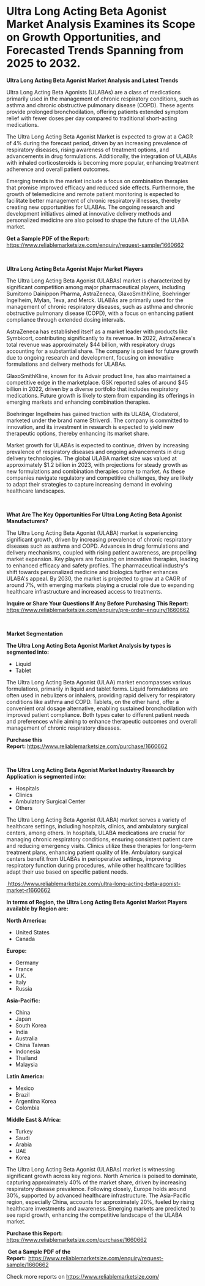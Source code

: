 <p><h1>Ultra Long Acting Beta Agonist Market Analysis Examines its Scope on Growth Opportunities, and Forecasted Trends Spanning from 2025 to 2032.</h1></p><p><strong>Ultra Long Acting Beta Agonist Market Analysis and Latest Trends</strong></p>
<p><p>Ultra Long Acting Beta Agonists (ULABAs) are a class of medications primarily used in the management of chronic respiratory conditions, such as asthma and chronic obstructive pulmonary disease (COPD). These agents provide prolonged bronchodilation, offering patients extended symptom relief with fewer doses per day compared to traditional short-acting medications. </p><p>The Ultra Long Acting Beta Agonist Market is expected to grow at a CAGR of 4% during the forecast period, driven by an increasing prevalence of respiratory diseases, rising awareness of treatment options, and advancements in drug formulations. Additionally, the integration of ULABAs with inhaled corticosteroids is becoming more popular, enhancing treatment adherence and overall patient outcomes. </p><p>Emerging trends in the market include a focus on combination therapies that promise improved efficacy and reduced side effects. Furthermore, the growth of telemedicine and remote patient monitoring is expected to facilitate better management of chronic respiratory illnesses, thereby creating new opportunities for ULABAs. The ongoing research and development initiatives aimed at innovative delivery methods and personalized medicine are also poised to shape the future of the ULABA market.</p></p>
<p><strong>Get a Sample PDF of the Report:&nbsp;</strong> <a href="https://www.reliablemarketsize.com/enquiry/request-sample/1660662?utm_campaign=2941&utm_medium=2&utm_source=Github&utm_content=ia&utm_term=08032025&utm_id=ultra-long-acting-beta-agonist">https://www.reliablemarketsize.com/enquiry/request-sample/1660662</a></p>
<p>&nbsp;</p>
<p><strong>Ultra Long Acting Beta Agonist Major Market Players</strong></p>
<p><p>The Ultra Long Acting Beta Agonist (ULABAs) market is characterized by significant competition among major pharmaceutical players, including Sumitomo Dainippon Pharma, AstraZeneca, GlaxoSmithKline, Boehringer Ingelheim, Mylan, Teva, and Merck. ULABAs are primarily used for the management of chronic respiratory diseases, such as asthma and chronic obstructive pulmonary disease (COPD), with a focus on enhancing patient compliance through extended dosing intervals.</p><p>AstraZeneca has established itself as a market leader with products like Symbicort, contributing significantly to its revenue. In 2022, AstraZeneca's total revenue was approximately $44 billion, with respiratory drugs accounting for a substantial share. The company is poised for future growth due to ongoing research and development, focusing on innovative formulations and delivery methods for ULABAs.</p><p>GlaxoSmithKline, known for its Advair product line, has also maintained a competitive edge in the marketplace. GSK reported sales of around $45 billion in 2022, driven by a diverse portfolio that includes respiratory medications. Future growth is likely to stem from expanding its offerings in emerging markets and enhancing combination therapies.</p><p>Boehringer Ingelheim has gained traction with its ULABA, Olodaterol, marketed under the brand name Striverdi. The company is committed to innovation, and its investment in research is expected to yield new therapeutic options, thereby enhancing its market share.</p><p>Market growth for ULABAs is expected to continue, driven by increasing prevalence of respiratory diseases and ongoing advancements in drug delivery technologies. The global ULABA market size was valued at approximately $1.2 billion in 2023, with projections for steady growth as new formulations and combination therapies come to market. As these companies navigate regulatory and competitive challenges, they are likely to adapt their strategies to capture increasing demand in evolving healthcare landscapes.</p></p>
<p>&nbsp;</p>
<p><strong>What Are The Key Opportunities For Ultra Long Acting Beta Agonist Manufacturers?</strong></p>
<p><p>The Ultra Long Acting Beta Agonist (ULABA) market is experiencing significant growth, driven by increasing prevalence of chronic respiratory diseases such as asthma and COPD. Advances in drug formulations and delivery mechanisms, coupled with rising patient awareness, are propelling market expansion. Key players are focusing on innovative therapies, leading to enhanced efficacy and safety profiles. The pharmaceutical industry's shift towards personalized medicine and biologics further enhances ULABA's appeal. By 2030, the market is projected to grow at a CAGR of around 7%, with emerging markets playing a crucial role due to expanding healthcare infrastructure and increased access to treatments.</p></p>
<p><strong>Inquire or Share Your Questions If Any Before Purchasing This Report:</strong> <a href="https://www.reliablemarketsize.com/enquiry/pre-order-enquiry/1660662?utm_campaign=2941&utm_medium=2&utm_source=Github&utm_content=ia&utm_term=08032025&utm_id=ultra-long-acting-beta-agonist">https://www.reliablemarketsize.com/enquiry/pre-order-enquiry/1660662</a></p>
<p>&nbsp;</p>
<p><strong>Market Segmentation</strong></p>
<p><strong>The Ultra Long Acting Beta Agonist Market Analysis by types is segmented into:</strong></p>
<p><ul><li>Liquid</li><li>Tablet</li></ul></p>
<p><p>The Ultra Long Acting Beta Agonist (ULAA) market encompasses various formulations, primarily in liquid and tablet forms. Liquid formulations are often used in nebulizers or inhalers, providing rapid delivery for respiratory conditions like asthma and COPD. Tablets, on the other hand, offer a convenient oral dosage alternative, enabling sustained bronchodilation with improved patient compliance. Both types cater to different patient needs and preferences while aiming to enhance therapeutic outcomes and overall management of chronic respiratory diseases.</p></p>
<p><strong>Purchase this Report:&nbsp;</strong><a href="https://www.reliablemarketsize.com/purchase/1660662?utm_campaign=2941&utm_medium=2&utm_source=Github&utm_content=ia&utm_term=08032025&utm_id=ultra-long-acting-beta-agonist">https://www.reliablemarketsize.com/purchase/1660662</a></p>
<p>&nbsp;</p>
<p><strong>The Ultra Long Acting Beta Agonist Market Industry Research by Application is segmented into:</strong></p>
<p><ul><li>Hospitals</li><li>Clinics</li><li>Ambulatory Surgical Center</li><li>Others</li></ul></p>
<p><p>The Ultra Long Acting Beta Agonist (ULABA) market serves a variety of healthcare settings, including hospitals, clinics, and ambulatory surgical centers, among others. In hospitals, ULABA medications are crucial for managing chronic respiratory conditions, ensuring consistent patient care and reducing emergency visits. Clinics utilize these therapies for long-term treatment plans, enhancing patient quality of life. Ambulatory surgical centers benefit from ULABAs in perioperative settings, improving respiratory function during procedures, while other healthcare facilities adapt their use based on specific patient needs.</p></p>
<p><a href="https://www.reliablemarketsize.com/ultra-long-acting-beta-agonist-market-r1660662?utm_campaign=2941&utm_medium=2&utm_source=Github&utm_content=ia&utm_term=08032025&utm_id=ultra-long-acting-beta-agonist">&nbsp;https://www.reliablemarketsize.com/ultra-long-acting-beta-agonist-market-r1660662</a></p>
<p><strong>In terms of Region, the Ultra Long Acting Beta Agonist Market Players available by Region are:</strong></p>
<p>
    <p> <strong> North America: </strong>
        <ul>
            <li>United States</li>
            <li>Canada</li>
        </ul>
        </p> 
    <p> <strong> Europe: </strong>
        <ul>
            <li>Germany</li>
            <li>France</li>
            <li>U.K.</li>
            <li>Italy</li>
            <li>Russia</li>
        </ul>
        </p> 
    <p> <strong> Asia-Pacific: </strong>
        <ul>
            <li>China</li>
            <li>Japan</li>
            <li>South Korea</li>
            <li>India</li>
            <li>Australia</li>
            <li>China Taiwan</li>
            <li>Indonesia</li>
            <li>Thailand</li>
            <li>Malaysia</li>
        </ul>
        </p> 
    <p> <strong> Latin America: </strong>
        <ul>
            <li>Mexico</li>
            <li>Brazil</li>
            <li>Argentina Korea</li>
            <li>Colombia</li>
        </ul>
        </p> 
    <p> <strong> Middle East & Africa: </strong>
        <ul>
            <li>Turkey</li>
            <li>Saudi</li>
            <li>Arabia</li>
            <li>UAE</li>
            <li>Korea</li>
        </ul>
    </p>
    </p>
<p><p>The Ultra Long Acting Beta Agonist (ULABAs) market is witnessing significant growth across key regions. North America is poised to dominate, capturing approximately 40% of the market share, driven by increasing respiratory disease prevalence. Following closely, Europe holds around 30%, supported by advanced healthcare infrastructure. The Asia-Pacific region, especially China, accounts for approximately 20%, fueled by rising healthcare investments and awareness. Emerging markets are predicted to see rapid growth, enhancing the competitive landscape of the ULABA market.</p></p>
<p><strong>Purchase this Report: </strong><a href="https://www.reliablemarketsize.com/purchase/1660662?utm_campaign=2941&utm_medium=2&utm_source=Github&utm_content=ia&utm_term=08032025&utm_id=ultra-long-acting-beta-agonist">https://www.reliablemarketsize.com/purchase/1660662</a></p>
<p>&nbsp;<strong>Get a Sample PDF of the Report:&nbsp;&nbsp;</strong><a href="https://www.reliablemarketsize.com/enquiry/request-sample/1660662?utm_campaign=2941&utm_medium=2&utm_source=Github&utm_content=ia&utm_term=08032025&utm_id=ultra-long-acting-beta-agonist">https://www.reliablemarketsize.com/enquiry/request-sample/1660662</a></p>
<p><strong></strong></p>
<p>Check more reports on <a href="https://www.reliablemarketsize.com/?utm_campaign=2941&utm_medium=2&utm_source=Github&utm_content=ia&utm_term=08032025&utm_id=ultra-long-acting-beta-agonist">https://www.reliablemarketsize.com/</a></p>